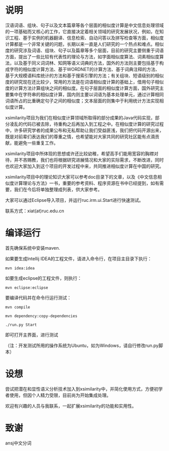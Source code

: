 
说明
=====================
汉语词语、组块、句子以及文本篇章等各个层面的相似度计算是中文信息处理领域的一项基础而又核心的工作，它直接决定着相关领域的研究发展状况，例如，在知识工程、基于实例的机器翻译、信息检索、自动问答以及拼写检查等方面，相似度计算都是一个非常关键的问题，长期以来一直是人们研究的一个热点和难点。相似度的研究涉及词语、组块、句子以及篇章等多个层面，目前的研究主要侧重于词语方面，提出了一些比较有代表性的理论与方法，如字面相似度算法、词素相似度算法，以及基于同义词词林、知网等语义词典的方法，国外的方法则主要包括基于构成字符的相似度计算方法、基于WORDNET的计算方法、基于词典注释的方法、基于大规模语料库统计的方法和基于搜索引擎的方法；有关组块、短语级别的相似度的研究现在还比较少，常用的方法是在词语相似度计算的基础上，借用句子相似度的计算方法计算组块之间的相似度。在句子层面的相似度计算方面，国外研究主要集中在字符串的相似度计算，国内则主要以词语为基本处理单元，通过计算相同词语所占的比重确定句子之间的相似度；文本层面的则集中于利用统计方法实现相似度计算。

xsimilarity项目为我们在相似度计算领域所取得的部分成果的Java代码实现，部分凌乱的代码已被去除，待重构之后再加入到工程之中。在相似度计算的研究过程中，许多研究学者的成果公布和无私帮助让我们受益匪浅，我们把代码开源出来，既是对前辈们表达我们的尊重之情，也希望能对大家共同的研究社区能有点滴贡献，能避免一些重复工作。

xsimilarity项目中所体现的思想或许还比较幼稚，希望高手们能用宽容的胸襟对待，并不吝赐教，我们也将根据研究进展情况和大家的实际需求，不断改进，同时也欢迎大家加入到这个项目的开发过程中来，共同推进相似度计算在中国的研究。

xsimilarity项目中的理论知识大家可以参考doc目录下的文章，以及《中文信息相似度计算理论与方法》一书，重要的参考资料、程序资源在书中已经提到，如有需要，我们在今后将单独整理成列表，供大家参考。

大家可以通过Eclipse导入项目，并运行ruc.irm.ui.Start进行快速测试。

联系方式：xiat(at)ruc.edu.cn


编译运行
=======================
首先确保系统中安装maven.

如果要生成Intellij IDEA的工程文件，请进入命令行，在项目主目录下执行：

```mvn idea:idea```

如要生成eclipse的工程文件，则执行：

```mvn eclipse:eclipse```

要编译代码并在命令行运行测试：

```mvn compile```

```mvn dependency:copy-dependencies```

```./run.py Start```

即可打开主界面，进行测试

（注：开发测试所用的操作系统为Ubuntu，如为Windows，请自行修改run.py脚本）



设想
========================
尝试把潜在和显性语义分析技术加入到xsimilarity中，并简化使用方式，方便初学者使用，但因个人精力受限，目前尚为开始集成处理。

欢迎有兴趣的人员与我联系，一起扩展xsimilarity的功能和实用性。


致谢
========================
ansj中文分词

